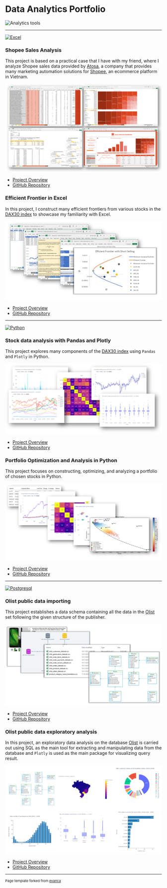 # Data Analytics Portfolio

![Analytics tools](https://user-images.githubusercontent.com/89245616/179816812-c8e02d59-5c54-404f-9b44-3106d68dd5cc.png)

---

[![Excel](https://img.shields.io/badge/Microsoft_Excel-217346?style=for-the-badge&logo=microsoft-excel&logoColor=white)](https://www.microsoft.com/en-us/microsoft-365/excel)

### Shopee Sales Analysis

This project is based on a practical case that I have with my friend, where I analyze Shopee sales data provided by [Atosa](https://app.atosa.asia/), a company that provides many marketing automation solutions for [Shopee](https://shopee.vn/), an ecommerce platform in Vietnam. 

<img src="images/projectexcel1.png?raw=true"/>

* [Project Overview](https://chinhmaigit.github.io/Project-Excel-1/)  
* [GitHub Repository](https://github.com/ChinhMaiGit/Project-Excel-1)

### Efficient Frontier in Excel

In this project, I construct many efficient frontiers from various stocks in the [DAX30 index](https://www.google.com/search?q=dax30+index&sxsrf=ALiCzsYyhxWtV6T4VG0ksd64cyjmbErQLQ%3A1658276895104&source=hp&ei=H0zXYorWA9PnsAf997KoDQ&iflsig=AJiK0e8AAAAAYtdaL0h-KHh5IPBaA9KvlJ3Pm2f2FHT7&ved=0ahUKEwjK4ZPqmob5AhXTM-wKHf27DNUQ4dUDCAk&uact=5&oq=dax30+index&gs_lcp=Cgdnd3Mtd2l6EAMyCggAEIAEEEYQ-gEyBAgAEAoyBAgAEAoyBAgAEAoyBAgAEAoyBAgAEAoyBAgAEAoyBggAEB4QFjIICAAQHhAWEAoyBggAEB4QFjoECCMQJzoLCC4QgAQQxwEQ0QM6BQgAEIAEOgUILhCABDoMCCMQJxCdAhBGEPoBOgcIABCABBAKOgsILhCABBDHARCvAVAAWI0QYLYRaABwAHgAgAGdAogB7QaSAQYxMC4wLjGYAQCgAQE&sclient=gws-wiz) to showcase my familiarity with Excel.

<img src="images/projectexcel2.png?raw=true"/>

* [Project Overview](https://chinhmaigit.github.io/Project-Excel-2/) 
* [GitHub Repository](https://github.com/ChinhMaiGit/Project-Excel-2)

---

[![Python](https://img.shields.io/badge/Python-FFD43B?style=for-the-badge&logo=python&logoColor=blue)](https://www.python.org/) 

### Stock data analysis with Pandas and Plotly

This project explores many components of the [DAX30 index](https://www.google.com/search?q=dax30+index&sxsrf=ALiCzsYyhxWtV6T4VG0ksd64cyjmbErQLQ%3A1658276895104&source=hp&ei=H0zXYorWA9PnsAf997KoDQ&iflsig=AJiK0e8AAAAAYtdaL0h-KHh5IPBaA9KvlJ3Pm2f2FHT7&ved=0ahUKEwjK4ZPqmob5AhXTM-wKHf27DNUQ4dUDCAk&uact=5&oq=dax30+index&gs_lcp=Cgdnd3Mtd2l6EAMyCggAEIAEEEYQ-gEyBAgAEAoyBAgAEAoyBAgAEAoyBAgAEAoyBAgAEAoyBAgAEAoyBggAEB4QFjIICAAQHhAWEAoyBggAEB4QFjoECCMQJzoLCC4QgAQQxwEQ0QM6BQgAEIAEOgUILhCABDoMCCMQJxCdAhBGEPoBOgcIABCABBAKOgsILhCABBDHARCvAVAAWI0QYLYRaABwAHgAgAGdAogB7QaSAQYxMC4wLjGYAQCgAQE&sclient=gws-wiz) using `Pandas` and `Plotly` in Python.

<img src="images/projectpython1.png?raw=true"/>

* [Project Overview](https://chinhmaigit.github.io/Project-Python-1/) 
* [GitHub Repository](https://github.com/ChinhMaiGit/Project-Python-1)

### Portfolio Optimization and Analysis in Python

This project focuses on constructing, optimizing, and analyzing a portfolio of chosen stocks in Python.

<img src="images/projectpython2.png?raw=true"/>

* [Project Overview](https://chinhmaigit.github.io/Project-Python-2/)
* [GitHub Repository](https://github.com/ChinhMaiGit/Project-Python-2)

---

[![Postgresql](https://img.shields.io/badge/PostgreSQL-316192?style=for-the-badge&logo=postgresql&logoColor=white)](https://www.postgresql.org/)

### Olist public data importing

This project establishes a data schema containing all the data in the [Olist](https://www.kaggle.com/datasets/olistbr/brazilian-ecommerce) set following the given structure of the publisher.

<img src="images/projectsql1.png?raw=true"/>

* [Project Overview](https://chinhmaigit.github.io/Project-SQL-1/) 
* [GitHub Repository](https://github.com/ChinhMaiGit/Project-SQL-1/)

### Olist public data exploratory analysis

In this project, an exploratory data analysis on the database [Olist](https://www.kaggle.com/datasets/olistbr/brazilian-ecommerce) is carried out using SQL as the main tool for extracting and manipulating data from the database and `Plotly` is used as the main package for visualizing query result.

<img src="images/projectsql2.png?raw=true"/>

* [Project Overview](https://chinhmaigit.github.io/Project-SQL-2/) 
* [GitHub Repository](https://github.com/ChinhMaiGit/Project-SQL-2/)

---
<p style="font-size:11px">Page template forked from <a href="https://github.com/evanca/quick-portfolio">evanca</a></p>
<!-- Remove above link if you don't want to attibute -->
